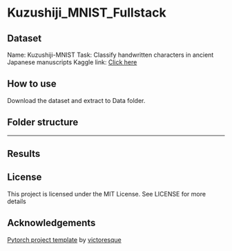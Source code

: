 # Kuzushiji_MNIST_Fullstack

## Dataset

Name: Kuzushiji-MNIST
Task: Classify handwritten characters in ancient Japanese manuscripts
Kaggle link: [Click here](https://www.kaggle.com/datasets/anokas/kuzushiji)

## How to use

Download the dataset and extract to Data folder.

## Folder structure

---

## Results

## License

This project is licensed under the MIT License. See LICENSE for more details

## Acknowledgements

[Pytorch project template](https://github.com/victoresque/pytorch-template) by [victoresque](https://github.com/victoresque)
